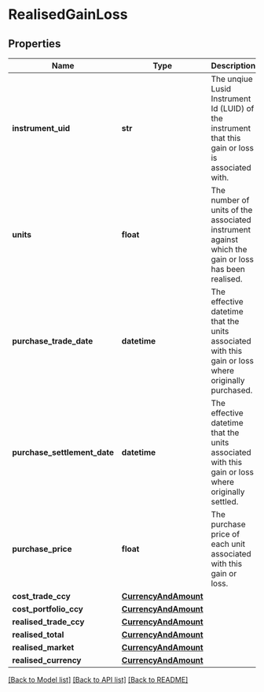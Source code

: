# RealisedGainLoss


## Properties
Name | Type | Description | Notes
------------ | ------------- | ------------- | -------------
**instrument_uid** | **str** | The unqiue Lusid Instrument Id (LUID) of the instrument that this gain or loss is associated with. | 
**units** | **float** | The number of units of the associated instrument against which the gain or loss has been realised. | 
**purchase_trade_date** | **datetime** | The effective datetime that the units associated with this gain or loss where originally purchased. | [optional] [readonly] 
**purchase_settlement_date** | **datetime** | The effective datetime that the units associated with this gain or loss where originally settled. | [optional] [readonly] 
**purchase_price** | **float** | The purchase price of each unit associated with this gain or loss. | [optional] 
**cost_trade_ccy** | [**CurrencyAndAmount**](CurrencyAndAmount.md) |  | 
**cost_portfolio_ccy** | [**CurrencyAndAmount**](CurrencyAndAmount.md) |  | 
**realised_trade_ccy** | [**CurrencyAndAmount**](CurrencyAndAmount.md) |  | 
**realised_total** | [**CurrencyAndAmount**](CurrencyAndAmount.md) |  | 
**realised_market** | [**CurrencyAndAmount**](CurrencyAndAmount.md) |  | [optional] 
**realised_currency** | [**CurrencyAndAmount**](CurrencyAndAmount.md) |  | [optional] 

[[Back to Model list]](../README.md#documentation-for-models) [[Back to API list]](../README.md#documentation-for-api-endpoints) [[Back to README]](../README.md)


